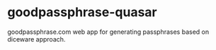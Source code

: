 # goodpassphrase-quasar
goodpassphrase.com web app for generating passphrases based on diceware approach.
